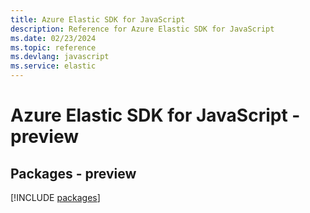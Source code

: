 ```yaml
---
title: Azure Elastic SDK for JavaScript
description: Reference for Azure Elastic SDK for JavaScript
ms.date: 02/23/2024
ms.topic: reference
ms.devlang: javascript
ms.service: elastic
---
```

# Azure Elastic SDK for JavaScript - preview
## Packages - preview
[!INCLUDE [packages](elastic-index.md)]